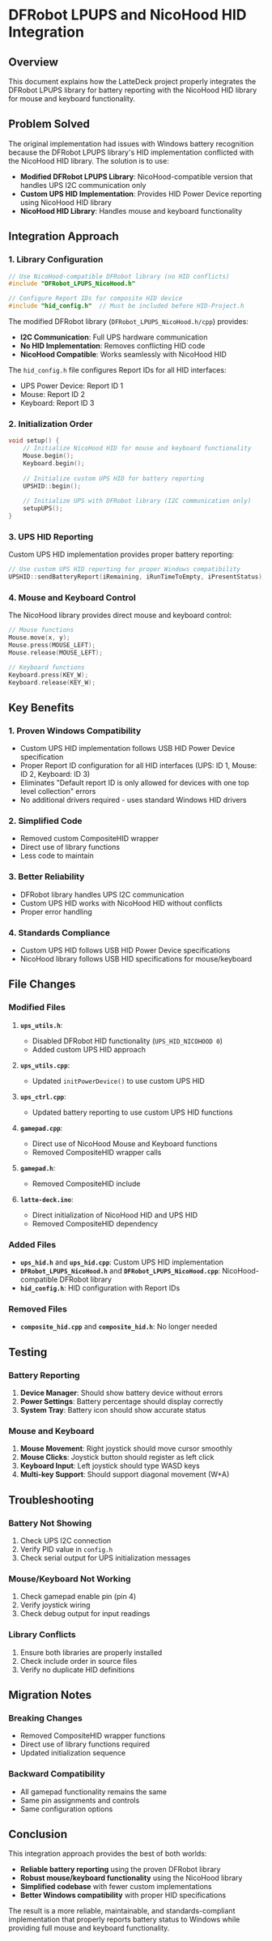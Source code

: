 # DFRobot LPUPS and NicoHood HID Integration

## Overview

This document explains how the LatteDeck project properly integrates the DFRobot LPUPS library for battery reporting with the NicoHood HID library for mouse and keyboard functionality.

## Problem Solved

The original implementation had issues with Windows battery recognition because the DFRobot LPUPS library's HID implementation conflicted with the NicoHood HID library. The solution is to use:

- **Modified DFRobot LPUPS Library**: NicoHood-compatible version that handles UPS I2C communication only
- **Custom UPS HID Implementation**: Provides HID Power Device reporting using NicoHood HID library
- **NicoHood HID Library**: Handles mouse and keyboard functionality

## Integration Approach

### 1. Library Configuration

```cpp
// Use NicoHood-compatible DFRobot library (no HID conflicts)
#include "DFRobot_LPUPS_NicoHood.h"

// Configure Report IDs for composite HID device
#include "hid_config.h"  // Must be included before HID-Project.h
```

The modified DFRobot library (`DFRobot_LPUPS_NicoHood.h/cpp`) provides:
- **I2C Communication**: Full UPS hardware communication
- **No HID Implementation**: Removes conflicting HID code
- **NicoHood Compatible**: Works seamlessly with NicoHood HID

The `hid_config.h` file configures Report IDs for all HID interfaces:
- UPS Power Device: Report ID 1
- Mouse: Report ID 2  
- Keyboard: Report ID 3

### 2. Initialization Order

```cpp
void setup() {
    // Initialize NicoHood HID for mouse and keyboard functionality
    Mouse.begin();
    Keyboard.begin();
    
    // Initialize custom UPS HID for battery reporting
    UPSHID::begin();
    
    // Initialize UPS with DFRobot library (I2C communication only)
    setupUPS();
}
```

### 3. UPS HID Reporting

Custom UPS HID implementation provides proper battery reporting:

```cpp
// Use custom UPS HID reporting for proper Windows compatibility
UPSHID::sendBatteryReport(iRemaining, iRunTimeToEmpty, iPresentStatus);
```

### 4. Mouse and Keyboard Control

The NicoHood library provides direct mouse and keyboard control:

```cpp
// Mouse functions
Mouse.move(x, y);
Mouse.press(MOUSE_LEFT);
Mouse.release(MOUSE_LEFT);

// Keyboard functions
Keyboard.press(KEY_W);
Keyboard.release(KEY_W);
```

## Key Benefits

### 1. **Proven Windows Compatibility**
- Custom UPS HID implementation follows USB HID Power Device specification
- Proper Report ID configuration for all HID interfaces (UPS: ID 1, Mouse: ID 2, Keyboard: ID 3)
- Eliminates "Default report ID is only allowed for devices with one top level collection" errors
- No additional drivers required - uses standard Windows HID drivers

### 2. **Simplified Code**
- Removed custom CompositeHID wrapper
- Direct use of library functions
- Less code to maintain

### 3. **Better Reliability**
- DFRobot library handles UPS I2C communication
- Custom UPS HID works with NicoHood HID without conflicts
- Proper error handling

### 4. **Standards Compliance**
- Custom UPS HID follows USB HID Power Device specifications
- NicoHood library follows USB HID specifications for mouse/keyboard

## File Changes

### Modified Files

1. **`ups_utils.h`**:
   - Disabled DFRobot HID functionality (`UPS_HID_NICOHOOD 0`)
   - Added custom UPS HID approach

2. **`ups_utils.cpp`**:
   - Updated `initPowerDevice()` to use custom UPS HID

3. **`ups_ctrl.cpp`**:
   - Updated battery reporting to use custom UPS HID functions

4. **`gamepad.cpp`**:
   - Direct use of NicoHood Mouse and Keyboard functions
   - Removed CompositeHID wrapper calls

5. **`gamepad.h`**:
   - Removed CompositeHID include

6. **`latte-deck.ino`**:
   - Direct initialization of NicoHood HID and UPS HID
   - Removed CompositeHID dependency

### Added Files

- **`ups_hid.h`** and **`ups_hid.cpp`**: Custom UPS HID implementation
- **`DFRobot_LPUPS_NicoHood.h`** and **`DFRobot_LPUPS_NicoHood.cpp`**: NicoHood-compatible DFRobot library
- **`hid_config.h`**: HID configuration with Report IDs

### Removed Files

- **`composite_hid.cpp`** and **`composite_hid.h`**: No longer needed

## Testing

### Battery Reporting
1. **Device Manager**: Should show battery device without errors
2. **Power Settings**: Battery percentage should display correctly
3. **System Tray**: Battery icon should show accurate status

### Mouse and Keyboard
1. **Mouse Movement**: Right joystick should move cursor smoothly
2. **Mouse Clicks**: Joystick button should register as left click
3. **Keyboard Input**: Left joystick should type WASD keys
4. **Multi-key Support**: Should support diagonal movement (W+A)

## Troubleshooting

### Battery Not Showing
1. Check UPS I2C connection
2. Verify PID value in `config.h`
3. Check serial output for UPS initialization messages

### Mouse/Keyboard Not Working
1. Check gamepad enable pin (pin 4)
2. Verify joystick wiring
3. Check debug output for input readings

### Library Conflicts
1. Ensure both libraries are properly installed
2. Check include order in source files
3. Verify no duplicate HID definitions

## Migration Notes

### Breaking Changes
- Removed CompositeHID wrapper functions
- Direct use of library functions required
- Updated initialization sequence

### Backward Compatibility
- All gamepad functionality remains the same
- Same pin assignments and controls
- Same configuration options

## Conclusion

This integration approach provides the best of both worlds:
- **Reliable battery reporting** using the proven DFRobot library
- **Robust mouse/keyboard functionality** using the NicoHood library
- **Simplified codebase** with fewer custom implementations
- **Better Windows compatibility** with proper HID specifications

The result is a more reliable, maintainable, and standards-compliant implementation that properly reports battery status to Windows while providing full mouse and keyboard functionality.

